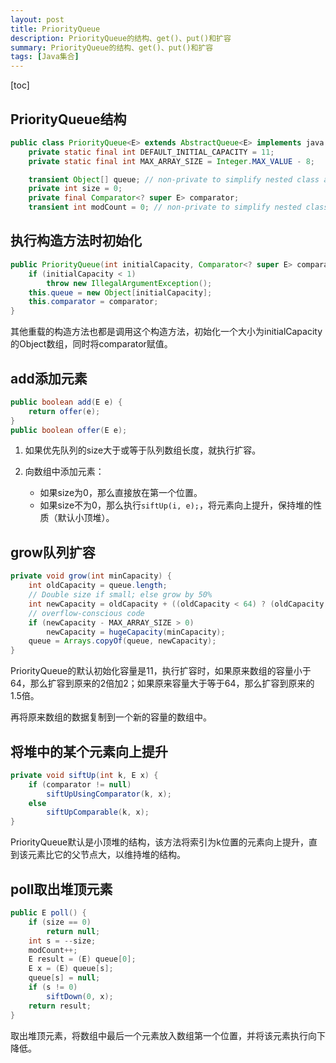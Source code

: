 ```yaml
---
layout: post
title: PriorityQueue
description: PriorityQueue的结构、get()、put()和扩容
summary: PriorityQueue的结构、get()、put()和扩容
tags: [Java集合]
---
```


[toc]

## PriorityQueue结构

```java
public class PriorityQueue<E> extends AbstractQueue<E> implements java.io.Serializable {
    private static final int DEFAULT_INITIAL_CAPACITY = 11;
    private static final int MAX_ARRAY_SIZE = Integer.MAX_VALUE - 8;

    transient Object[] queue; // non-private to simplify nested class access
    private int size = 0;
    private final Comparator<? super E> comparator;
    transient int modCount = 0; // non-private to simplify nested class access
```

## 执行构造方法时初始化

```java
public PriorityQueue(int initialCapacity, Comparator<? super E> comparator) {
    if (initialCapacity < 1)
        throw new IllegalArgumentException();
    this.queue = new Object[initialCapacity];
    this.comparator = comparator;
}
```

其他重载的构造方法也都是调用这个构造方法，初始化一个大小为initialCapacity的Object数组，同时将comparator赋值。

## add添加元素

```java
public boolean add(E e) {
    return offer(e);
}
public boolean offer(E e);
```

1. 如果优先队列的size大于或等于队列数组长度，就执行扩容。

2. 向数组中添加元素：

   - 如果size为0，那么直接放在第一个位置。
   - 如果size不为0，那么执行`siftUp(i, e);`，将元素向上提升，保持堆的性质（默认小顶堆）。

## grow队列扩容

```java
private void grow(int minCapacity) {
    int oldCapacity = queue.length;
    // Double size if small; else grow by 50%
    int newCapacity = oldCapacity + ((oldCapacity < 64) ? (oldCapacity + 2) : (oldCapacity >> 1));
    // overflow-conscious code
    if (newCapacity - MAX_ARRAY_SIZE > 0)
        newCapacity = hugeCapacity(minCapacity);
    queue = Arrays.copyOf(queue, newCapacity);
}
```

PriorityQueue的默认初始化容量是11，执行扩容时，如果原来数组的容量小于64，那么扩容到原来的2倍加2；如果原来容量大于等于64，那么扩容到原来的1.5倍。

再将原来数组的数据复制到一个新的容量的数组中。

## 将堆中的某个元素向上提升

```java
private void siftUp(int k, E x) {
    if (comparator != null)
        siftUpUsingComparator(k, x);
    else
        siftUpComparable(k, x);
}
```

PriorityQueue默认是小顶堆的结构，该方法将索引为k位置的元素向上提升，直到该元素比它的父节点大，以维持堆的结构。

## poll取出堆顶元素

```java
public E poll() {
    if (size == 0)
        return null;
    int s = --size;
    modCount++;
    E result = (E) queue[0];
    E x = (E) queue[s];
    queue[s] = null;
    if (s != 0)
        siftDown(0, x);
    return result;
}
```

取出堆顶元素，将数组中最后一个元素放入数组第一个位置，并将该元素执行向下降低。
